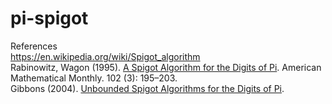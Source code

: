 # pi-spigot

References  
https://en.wikipedia.org/wiki/Spigot_algorithm  
Rabinowitz, Wagon (1995). [A Spigot Algorithm for the Digits of Pi](http://stanleyrabinowitz.com/bibliography/spigot.pdf). American Mathematical Monthly. 102 (3): 195–203.  
Gibbons (2004). [Unbounded Spigot Algorithms for the Digits of Pi](http://web.comlab.ox.ac.uk/oucl/work/jeremy.gibbons/publications/spigot.pdf).
